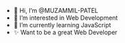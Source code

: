 - 👋 Hi, I’m @MUZAMMIL-PATEL
- 👀 I’m interested in Web Development
- 🌱 I’m currently learning JavaScript
- ✨ Want to be a great Web Developer

<!---
MUZAMMIL-PATEL/MUZAMMIL-PATEL is a ✨ special ✨ repository because its `README.md` (this file) appears on your GitHub profile.
You can click the Preview link to take a look at your changes.
--->
